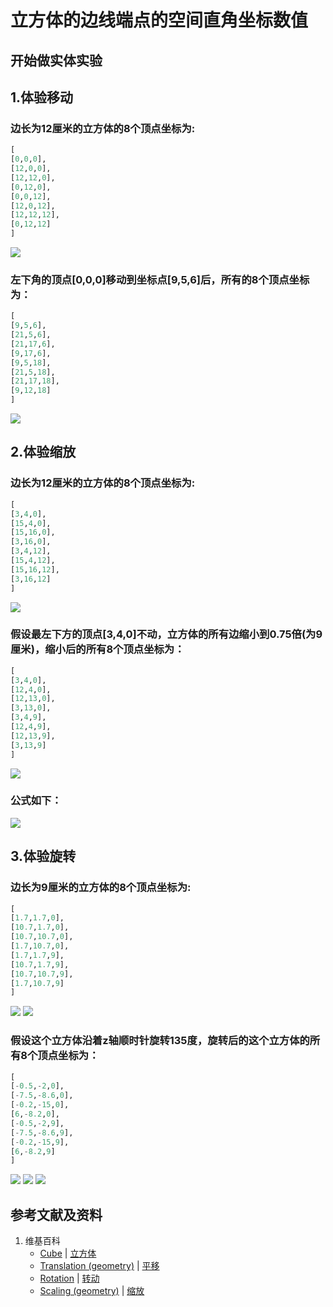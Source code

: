 # 立方体的边线端点的空间直角坐标数值

## 开始做实体实验

## 1.体验移动

### 边长为12厘米的立方体的8个顶点坐标为:
```python
[
[0,0,0],
[12,0,0],
[12,12,0],
[0,12,0],
[0,0,12],
[12,0,12],
[12,12,12],
[0,12,12]
]
```

![](/images/几何形体中点的空间直角坐标数值/立方体的边线端点的空间直角坐标数值/1a1.jpg)

### 左下角的顶点[0,0,0]移动到坐标点[9,5,6]后，所有的8个顶点坐标为：
```python
[
[9,5,6],
[21,5,6],
[21,17,6],
[9,17,6],
[9,5,18],
[21,5,18],
[21,17,18],
[9,12,18]
]
```
![](/images/几何形体中点的空间直角坐标数值/立方体的边线端点的空间直角坐标数值/1a2.jpg)

## 2.体验缩放

### 边长为12厘米的立方体的8个顶点坐标为:
```python
[
[3,4,0],
[15,4,0],
[15,16,0],
[3,16,0],
[3,4,12],
[15,4,12],
[15,16,12],
[3,16,12]
]
```

![](/images/几何形体中点的空间直角坐标数值/立方体的边线端点的空间直角坐标数值/2a1.jpg)

### 假设最左下方的顶点[3,4,0]不动，立方体的所有边缩小到0.75倍(为9厘米)，缩小后的所有8个顶点坐标为： 

```python
[
[3,4,0],
[12,4,0],
[12,13,0],
[3,13,0],
[3,4,9],
[12,4,9],
[12,13,9],
[3,13,9]
]
```
![](/images/几何形体中点的空间直角坐标数值/立方体的边线端点的空间直角坐标数值/2a2.jpg)

### 公式如下： 

![](/images/几何形体中点的空间直角坐标数值/立方体的边线端点的空间直角坐标数值/2a3.jpg)

## 3.体验旋转

### 边长为9厘米的立方体的8个顶点坐标为:
```python
[
[1.7,1.7,0],
[10.7,1.7,0],
[10.7,10.7,0],
[1.7,10.7,0],
[1.7,1.7,9],
[10.7,1.7,9],
[10.7,10.7,9],
[1.7,10.7,9]
]
```

![](/images/几何形体中点的空间直角坐标数值/立方体的边线端点的空间直角坐标数值/3a1.jpg)
![](/images/几何形体中点的空间直角坐标数值/立方体的边线端点的空间直角坐标数值/3a2.jpg)

### 假设这个立方体沿着z轴顺时针旋转135度，旋转后的这个立方体的所有8个顶点坐标为：
```python
[
[-0.5,-2,0],
[-7.5,-8.6,0],
[-0.2,-15,0],
[6,-8.2,0],
[-0.5,-2,9],
[-7.5,-8.6,9],
[-0.2,-15,9],
[6,-8.2,9]
]
```
![](/images/几何形体中点的空间直角坐标数值/立方体的边线端点的空间直角坐标数值/3a3.jpg)
![](/images/几何形体中点的空间直角坐标数值/立方体的边线端点的空间直角坐标数值/3a4.jpg)
![](/images/几何形体中点的空间直角坐标数值/立方体的边线端点的空间直角坐标数值/3a5.jpg)

## 参考文献及资料

1. 维基百科
	- [Cube](https://en.wikipedia.org/wiki/Cube) | [立方体](https://zh.wikipedia.org/wiki/%E7%AB%8B%E6%96%B9%E9%AB%94) 
	- [Translation (geometry)](https://en.wikipedia.org/wiki/Translation_(geometry)) | [平移](https://zh.wikipedia.org/wiki/%E5%B9%B3%E7%A7%BB) 
	- [Rotation](https://en.wikipedia.org/wiki/Rotation) | [转动](https://zh.wikipedia.org/wiki/%E8%BD%AC%E5%8A%A8) 
	- [Scaling (geometry)](https://en.wikipedia.org/wiki/Scaling_(geometry)) | [缩放](https://zh.wikipedia.org/wiki/%E7%BC%A9%E6%94%BE) 
